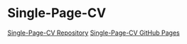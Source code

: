 # Single-Page-CV
[Single-Page-CV Repository](https://roadmap.sh/projects/single-page-cv)
[Single-Page-CV GitHub Pages](https://ivibarua.github.io/Single-Page-CV/)
